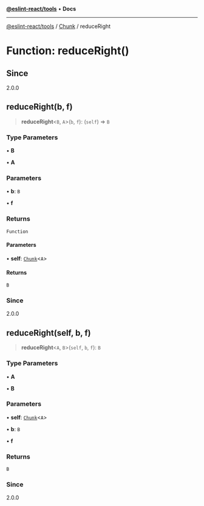 [**@eslint-react/tools**](../../../README.md) • **Docs**

***

[@eslint-react/tools](../../../README.md) / [Chunk](../README.md) / reduceRight

# Function: reduceRight()

## Since

2.0.0

## reduceRight(b, f)

> **reduceRight**\<`B`, `A`\>(`b`, `f`): (`self`) => `B`

### Type Parameters

• **B**

• **A**

### Parameters

• **b**: `B`

• **f**

### Returns

`Function`

#### Parameters

• **self**: [`Chunk`](../interfaces/Chunk.md)\<`A`\>

#### Returns

`B`

### Since

2.0.0

## reduceRight(self, b, f)

> **reduceRight**\<`A`, `B`\>(`self`, `b`, `f`): `B`

### Type Parameters

• **A**

• **B**

### Parameters

• **self**: [`Chunk`](../interfaces/Chunk.md)\<`A`\>

• **b**: `B`

• **f**

### Returns

`B`

### Since

2.0.0
